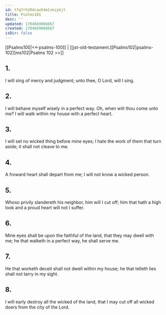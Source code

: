 ```yaml
---
id: tfq7rh20dcaw54m1vkzykjt
title: Psalms101
desc: ''
updated: 1704669006667
created: 1704669006667
isDir: false
---
```

[[Psalms100|<<-psalms-100]] | [[jst-old-testament.[[Psalms102|psalms-102]]ms102|Psalms 102 >>]]
## 1.
I will sing of mercy and judgment; unto thee, O Lord, will I sing.
## 2.
I will behave myself wisely in a perfect way. Oh, when wilt thou come unto me? I will walk within my house with a perfect heart.
## 3.
I will set no wicked thing before mine eyes; I hate the work of them that turn aside; it shall not cleave to me.
## 4.
A froward heart shall depart from me; I will not know a wicked person.
## 5.
Whoso privily slandereth his neighbor, him will I cut off; him that hath a high look and a proud heart will not I suffer.
## 6.
Mine eyes shall be upon the faithful of the land, that they may dwell with me; he that walketh in a perfect way, he shall serve me.
## 7.
He that worketh deceit shall not dwell within my house; he that telleth lies shall not tarry in my sight.
## 8.
I will early destroy all the wicked of the land, that I may cut off all wicked doers from the city of the Lord.

